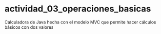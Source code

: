 # actividad_03_operaciones_basicas
Calculadora de Java hecha con el modelo MVC que permite hacer cálculos básicos con dos valores
